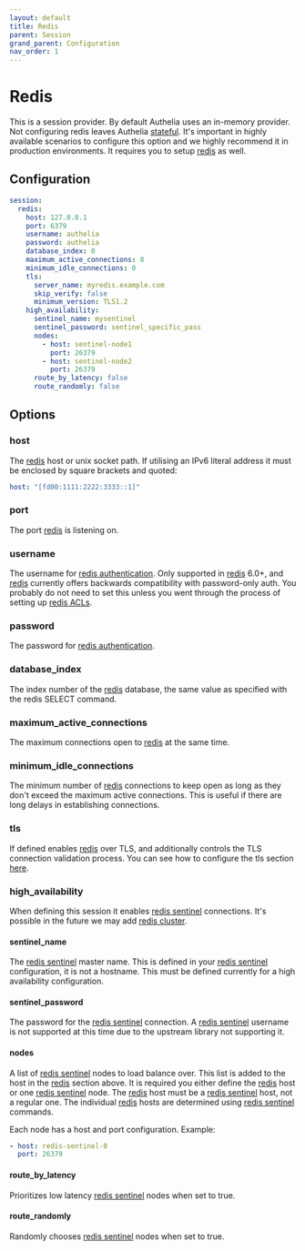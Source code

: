```yaml
---
layout: default
title: Redis
parent: Session
grand_parent: Configuration
nav_order: 1
---
```


# Redis

This is a session provider. By default Authelia uses an in-memory provider. Not configuring redis leaves Authelia
[stateful](../../features/statelessness.md). It's important in highly available scenarios to configure this option and
we highly recommend it in production environments. It requires you to setup [redis] as well.

## Configuration

```yaml
session:
  redis:
    host: 127.0.0.1
    port: 6379
    username: authelia
    password: authelia
    database_index: 0
    maximum_active_connections: 8
    minimum_idle_connections: 0
    tls:
      server_name: myredis.example.com
      skip_verify: false
      minimum_version: TLS1.2
    high_availability:
      sentinel_name: mysentinel
      sentinel_password: sentinel_specific_pass
      nodes:
        - host: sentinel-node1
          port: 26379
        - host: sentinel-node2
          port: 26379
      route_by_latency: false
      route_randomly: false
```

## Options

### host

The [redis] host or unix socket path. If utilising an IPv6 literal address it must be enclosed by square brackets and
quoted:
```yaml
host: "[fd00:1111:2222:3333::1]"
```

### port

The port [redis] is listening on.

### username

The username for [redis authentication](https://redis.io/commands/auth). Only supported in [redis] 6.0+, and [redis]
currently offers backwards compatibility with password-only auth. You probably do not need to set this unless you went
through the process of setting up [redis ACLs](https://redis.io/topics/acl).

### password

The password for [redis authentication](https://redis.io/commands/auth).

### database_index

The index number of the [redis] database, the same value as specified with the redis SELECT command.

### maximum_active_connections

The maximum connections open to [redis] at the same time.

### minimum_idle_connections

The minimum number of [redis] connections to keep open as long as they don't exceed the maximum active connections. This
is useful if there are long delays in establishing connections.

### tls

If defined enables [redis] over TLS, and additionally controls the TLS connection validation process. You can see how to 
configure the tls section [here](../index.md#tls-configuration).

### high_availability

When defining this session it enables [redis sentinel] connections. It's possible in
the future we may add [redis cluster](https://redis.io/topics/cluster-tutorial).

#### sentinel_name

The [redis sentinel] master name. This is defined in your [redis sentinel] configuration, it is not a hostname. This
must be defined currently for a high availability configuration.

#### sentinel_password

The password for the [redis sentinel] connection. A [redis sentinel] username is not supported at this time due to the 
upstream library not supporting it. 

#### nodes

A list of [redis sentinel] nodes to load balance over. This list is added to the host in the [redis] section above. It 
is required you either define the [redis] host or one [redis sentinel] node. The [redis] host must be a [redis sentinel]
host, not a regular one. The individual [redis] hosts are determined using [redis sentinel] commands.

Each node has a host and port configuration. Example:

```yaml
- host: redis-sentinel-0
  port: 26379
```

#### route_by_latency

Prioritizes low latency [redis sentinel] nodes when set to true.

#### route_randomly

Randomly chooses [redis sentinel] nodes when set to true.

[redis]: https://redis.io
[redis sentinel]: https://redis.io/topics/sentinel
